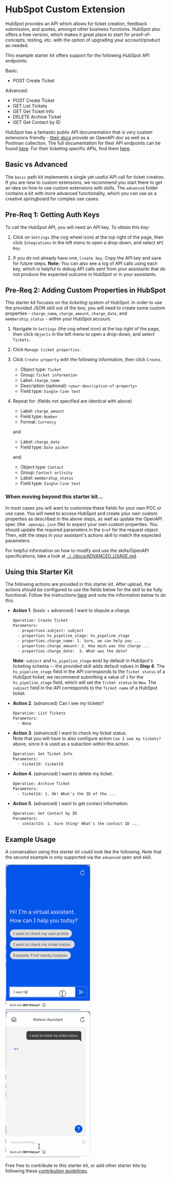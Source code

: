 # HubSpot Custom Extension

HubSpot provides an API which allows for ticket creation, feedback submission, and quotes, amongst other business functions. HubSpot also offers a free version, which makes it great place to start for proof-of-concepts, testing, etc. with the option of upgrading your account/product as needed.

This example starter kit offers support for the following HubSpot API endpoints:

Basic:
- POST Create Ticket

Advanced:
- POST Create Ticket
- GET List Tickets
- GET Get Ticket Info
- DELETE Archive Ticket
- GET Get Contact by ID

HubSpot has a fantastic public API documentation that is very custom extensions friendly - [their docs](https://developers.hubspot.com/docs/api/crm/tickets) provide an OpenAPI doc as well as a Postman collection. The full documentation for their API endpoints can be found [here](https://api.hubspot.com/api-catalog-public/v1/apis?_ga=2.141533746.1208547948.1639927461-1206602246.1639927461). For their ticketing specific APIs, find them [here](https://api.hubspot.com/api-catalog-public/v1/apis/crm/v3/objects/tickets).

## Basic vs Advanced

The `basic` path kit implements a single yet useful API call for ticket creation. If you are new to custom extensions, we recommend you start there to get an idea on how to use custom extensions with skills. The `advanced` folder contains a kit with more advanced functionality, which you can use as a creative springboard for complex use cases.

## Pre-Req 1: Getting Auth Keys
To call the HubSpot API, you will need an API key. To obtain this key:

1. Click on `Settings` (the cog wheel icon) at the top right of the page, then click `Integrations` in the left menu to open a drop-down, and select `API Key`.

1. If you do not already have one, `Create key`. Copy the API key and save for future steps. **Note:** You can also see a log of API calls using each key, which is helpful to debug API calls sent from your assistants that do not produce the expected outcome in HubSpot or in your assistants.

## Pre-Req 2: Adding Custom Properties in HubSpot
This starter kit focuses on the *ticketing system* of HubSpot. In order to use the provided JSON skill out of the box, you will need to create some custom properties - `charge_name`, `charge_amount`, `charge_date`, and `membership_status` - within your HubSpot account.

1. Navigate to `Settings` (the cog wheel icon) at the top right of the page, then click `Objects` in the left menu to open a drop-down, and select `Tickets`.

1. Click `Manage ticket properties`.

1. Click `Create property` with the following information, then click `Create`.
    - Object type: `Ticket`
    - Group: `Ticket information`
    - Label: `charge_name`
    - Description (optional): `<your-description-of-property>`
    - Field type: `Single-line text`

1. Repeat for: (fields not specified are identical with above)

    - Label: `charge_amount`
    - Field type: `Number`
    - Format: `Currency` 

    and
    - Label: `charge_date`
    - Field type: `Date picker`

    and:
    - Object type: `Contact`
    - Group: `Contact activity`
    - Label: `membership_status`
    - Field type: `Single-line text`

### When moving beyond this starter kit... 
In most cases you will want to customize these fields for your own POC or use case. You will need to access HubSpot and create your own custom properties as described in the above steps, as well as update the OpenAPI spec (the `.openapi.json` file) to expect your own custom properties. You should update the required parameters in the `$ref` for the request object. Then, edit the steps in your assistant's actions skill to match the expected parameters.

For helpful information on how to modify and use the skills/OpenAPI specifications, take a look at [../../docs/ADVANCED_USAGE.md](../../docs/ADVANCED_USAGE.md).

## Using this Starter Kit

The following actions are provided in this starter kit. After upload, the actions should be configured to use the fields below for the skill to be fully functional. Follow the instructions [here](../../README.md#configuring-your-actions-skill-to-use-an-extension) and note the information below to do this.

- **Action 1**. (basic + advanced) I want to dispute a charge.
    ```
    Operation: Create Ticket
    Parameters:
      - properties.subject: subject
      - properties.hs_pipeline_stage: hs_pipeline_stage
      - properties.charge_name: 1. Sure, we can help you ...
      - properties.charge_amount: 2. How much was the charge ...
      - properties.charge_date:  3. What was the date?
    ```

    **Note**: `subject` and `hs_pipeline_stage` exist by default in HubSpot's ticketing schema -- the provided skill adds default values in **Step 4**. The `hs_pipeline_stage` field in the API corresponds to the `Ticket status` of a HubSpot ticket; we recommend submitting a value of `1` for the `hs_pipeline_stage` field, which will set the `Ticket status` to `New`.  The `subject` field in the API corresponds to the `Ticket name` of a HubSpot ticket.

- **Action 2**. (advanced) Can I see my tickets?
    ```
    Operation: List Tickets
    Parameters:
      - None
    ```

- **Action 3**. (advanced) I want to check my ticket status.<br>
    Note that you will have to also configure action `Can I see my tickets?` above, since it is used as a subaction within this action.
    ```
    Operation: Get Ticket Info
    Parameters:
      - ticketId: ticketId
    ```

- **Action 4**. (advanced) I want to delete my ticket.
    ```
    Operation: Archive Ticket
    Parameters:
      - ticketId: 1. Ok! What's the ID of the ...
    ```

- **Action 5**. (advanced) I want to get contact information.
    ```
    Operation: Get Contact by ID
    Parameters:
      - contactId: 1. Sure thing! What's the contact ID ...
    ```

## Example Usage
A conversation using this starter kit could look like the following. Note that the second example is only supported via the `advanced` spec and skill.

![create-ticket](./assets/create-ticket.gif)
![check-ticket-status](./assets/check-ticket-status.gif)

Free free to contribute to this starter kit, or add other starter kits by following these [contribution guidelines](../../docs/CONTRIBUTING.md).